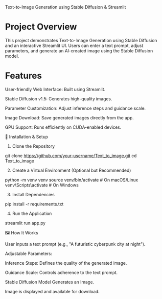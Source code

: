Text-to-Image Generation using Stable Diffusion & Streamlit
# Project Overview

This project demonstrates Text-to-Image Generation using Stable Diffusion and an interactive Streamlit UI. Users can enter a text prompt, adjust parameters, and generate an AI-created image using the Stable Diffusion model.

# Features

User-friendly Web Interface: Built using Streamlit.

Stable Diffusion v1.5: Generates high-quality images.

Parameter Customization: Adjust inference steps and guidance scale.

Image Download: Save generated images directly from the app.

GPU Support: Runs efficiently on CUDA-enabled devices.



🔧 Installation & Setup

1. Clone the Repository

git clone https://github.com/your-username/Text_to_image.git
cd Text_to_image

2. Create a Virtual Environment (Optional but Recommended)

python -m venv venv
source venv/bin/activate  # On macOS/Linux
venv\Scripts\activate     # On Windows

3. Install Dependencies

pip install -r requirements.txt

4. Run the Application

streamlit run app.py

🖼️ How It Works

User inputs a text prompt (e.g., "A futuristic cyberpunk city at night").

Adjustable Parameters:

Inference Steps: Defines the quality of the generated image.

Guidance Scale: Controls adherence to the text prompt.

Stable Diffusion Model Generates an Image.

Image is displayed and available for download.
